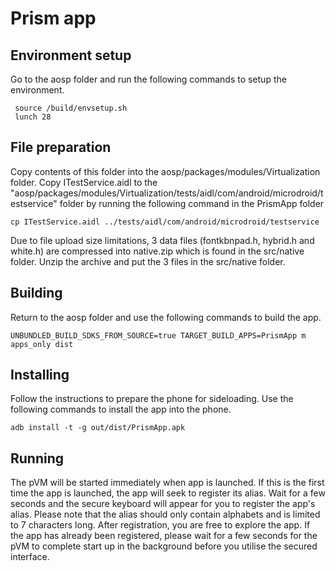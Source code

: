 # Prism app

## Environment setup

Go to the aosp folder and run the following commands to setup the environment.

```
 source /build/envsetup.sh
 lunch 28
```

## File preparation

Copy contents of this folder into the aosp/packages/modules/Virtualization folder. Copy ITestService.aidl to the "aosp/packages/modules/Virtualization/tests/aidl/com/android/microdroid/testservice" folder by running the following command in the PrismApp folder

```
cp ITestService.aidl ../tests/aidl/com/android/microdroid/testservice
```

Due to file upload size limitations, 3 data files (fontkbnpad.h, hybrid.h and white.h) are compressed into native.zip which is found in the src/native folder. Unzip the archive and put the 3 files in the src/native folder.

## Building

Return to the aosp folder and use the following commands to build the app.

```
UNBUNDLED_BUILD_SDKS_FROM_SOURCE=true TARGET_BUILD_APPS=PrismApp m apps_only dist
```

## Installing

Follow the instructions to prepare the phone for sideloading. Use the following commands to install the app into the phone.

```
adb install -t -g out/dist/PrismApp.apk
```


## Running

The pVM will be started immediately when app is launched. If this is the first time the app is launched, the app will seek to register its alias. Wait for a few seconds and the secure keyboard will appear for you to register the app's alias. Please note that the alias should only contain alphabets and is limited to 7 characters long. After registration, you are free to explore the app. If the app has already been registered, please wait for a few seconds for the pVM to complete start up in the background before you utilise the secured interface.
